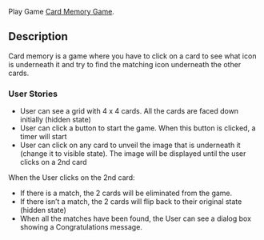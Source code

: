 Play Game [Card Memory Game](https://chetanbhogade.github.io/card-memory-game).

## Description

Card memory is a game where you have to click on a card to see what icon is underneath it and try to find the matching icon underneath the other cards.

### User Stories

  - User can see a grid with 4 x 4 cards. All the cards are faced down initially (hidden state)
  - User can click a button to start the game. When this button is clicked, a timer will start
  - User can click on any card to unveil the image that is underneath it (change it to visible state). The image will be displayed until the user clicks on a 2nd card

  When the User clicks on the 2nd card:

  - If there is a match, the 2 cards will be eliminated from the game.
  - If there isn’t a match, the 2 cards will flip back to their original state (hidden state)
  - When all the matches have been found, the User can see a dialog box showing a Congratulations message.

